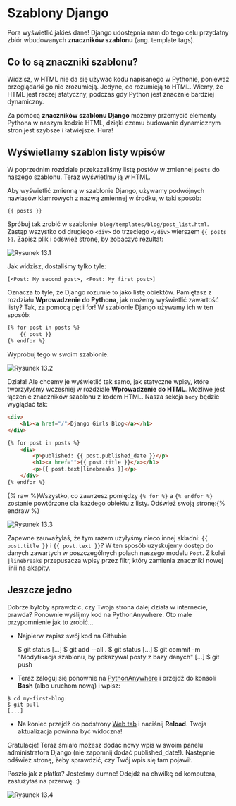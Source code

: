 # Szablony Django

Pora wyświetlić jakieś dane! Django udostępnia nam do tego celu przydatny zbiór wbudowanych **znaczników szablonu** (ang. template tags).

## Co to są znaczniki szablonu?

Widzisz, w HTML nie da się używać kodu napisanego w Pythonie, ponieważ przeglądarki go nie zrozumieją. Jedyne, co rozumieją to HTML. Wiemy, że HTML jest raczej statyczny, podczas gdy Python jest znacznie bardziej dynamiczny.

Za pomocą **znaczników szablonu Django** możemy przemycić elementy Pythona w naszym kodzie HTML, dzięki czemu budowanie dynamicznym stron jest szybsze i łatwiejsze. Hura!

## Wyświetlamy szablon listy wpisów

W poprzednim rozdziale przekazaliśmy listę postów w zmiennej `posts` do naszego szablonu. Teraz wyświetlmy ją w HTML.

Aby wyświetlić zmienną w szablonie Django, używamy podwójnych nawiasów klamrowych z nazwą zmiennej w środku, w taki sposób:

```html
{{ posts }}
```

Spróbuj tak zrobić w szablonie` blog/templates/blog/post_list.html`. Zastąp wszystko od drugiego `<div>` do trzeciego `</div>` wierszem `{{ posts }}`. Zapisz plik i odśwież stronę, by zobaczyć rezultat:

![Rysunek 13.1][1]

 [1]: images/step1.png

Jak widzisz, dostaliśmy tylko tyle:

    [<Post: My second post>, <Post: My first post>]


Oznacza to tyle, że Django rozumie to jako listę obiektów. Pamiętasz z rozdziału **Wprowadzenie do Pythona**, jak możemy wyświetlić zawartość listy? Tak, za pomocą pętli for! W szablonie Django używamy ich w ten sposób:

```html
{% for post in posts %}
    {{ post }}
{% endfor %}
```

Wypróbuj tego w swoim szablonie.

![Rysunek 13.2][2]

 [2]: images/step2.png

Działa! Ale chcemy je wyświetlić tak samo, jak statyczne wpisy, które tworzyłyśmy wcześniej w rozdziale **Wprowadzenie do HTML**. Możliwe jest łączenie znaczników szablonu z kodem HTML. Nasza sekcja `body` będzie wyglądać tak:

```html
<div>
    <h1><a href="/">Django Girls Blog</a></h1>
</div>

{% for post in posts %}
    <div>
        <p>published: {{ post.published_date }}</p>
        <h1><a href="">{{ post.title }}</a></h1>
        <p>{{ post.text|linebreaks }}</p>
    </div>
{% endfor %}
```

{% raw %}Wszystko, co zawrzesz pomiędzy `{% for %}` a `{% endfor %}` zostanie powtórzone dla każdego obiektu z listy. Odśwież swoją stronę:{% endraw %}

![Rysunek 13.3][3]

 [3]: images/step3.png

Zapewne zauważyłaś, że tym razem użyłyśmy nieco innej składni: `{{ post.title }}` i `{{ post.text }}`? W ten sposób uzyskujemy dostęp do danych zawartych w poszczególnych polach naszego modelu `Post`. Z kolei `|linebreaks` przepuszcza wpisy przez filtr, który zamienia znaczniki nowej linii na akapity.

## Jeszcze jedno

Dobrze byłoby sprawdzić, czy Twoja strona dalej działa w internecie, prawda? Ponownie wyślijmy kod na PythonAnywhere. Oto małe przypomnienie jak to zrobić...

*   Najpierw zapisz swój kod na Githubie

    $ git status
    [...]
    $ git add --all .
    $ git status
    [...]
    $ git commit -m "Modyfikacja szablonu, by pokazywal posty z bazy danych"
    [...]
    $ git push


*   Teraz zaloguj się ponownie na [PythonAnywhere][4] i przejdź do konsoli **Bash** (albo uruchom nową) i wpisz:

 [4]: https://www.pythonanywhere.com/consoles/

    $ cd my-first-blog
    $ git pull
    [...]


*   Na koniec przejdź do podstrony [Web tab][5] i naciśnij **Reload**. Twoja aktualizacja powinna być widoczna!

 [5]: https://www.pythonanywhere.com/web_app_setup/

Gratulacje! Teraz śmiało możesz dodać nowy wpis w swoim panelu administratora Django (nie zapomnij dodać published_date!). Następnie odśwież stronę, żeby sprawdzić, czy Twój wpis się tam pojawił.

Poszło jak z płatka? Jesteśmy dumne! Odejdź na chwilkę od komputera, zasłużyłaś na przerwę. :)

![Rysunek 13.4][6]

 [6]: images/donut.png
